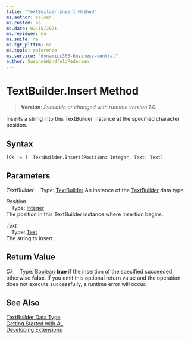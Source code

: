 ```yaml
---
title: "TextBuilder.Insert Method"
ms.author: solsen
ms.custom: na
ms.date: 02/15/2021
ms.reviewer: na
ms.suite: na
ms.tgt_pltfrm: na
ms.topic: reference
ms.service: "dynamics365-business-central"
author: SusanneWindfeldPedersen
---
```

[//]: # (START>DO_NOT_EDIT)
[//]: # (IMPORTANT:Do not edit any of the content between here and the END>DO_NOT_EDIT.)
[//]: # (Any modifications should be made in the .xml files in the ModernDev repo.)
# TextBuilder.Insert Method
> **Version**: _Available or changed with runtime version 1.0._

Inserts a string into this TextBuilder instance at the specified character position.


## Syntax
```
[Ok := ]  TextBuilder.Insert(Position: Integer, Text: Text)
```
## Parameters
*TextBuilder*
&emsp;Type: [TextBuilder](textbuilder-data-type.md)
An instance of the [TextBuilder](textbuilder-data-type.md) data type.

*Position*  
&emsp;Type: [Integer](../integer/integer-data-type.md)  
The position in this TextBuilder instance where insertion begins.
        
*Text*  
&emsp;Type: [Text](../text/text-data-type.md)  
The string to insert.  


## Return Value
*Ok*
&emsp;Type: [Boolean](../boolean/boolean-data-type.md)
**true** if the insertion of the specified succeeded, otherwise **false**. If you omit this optional return value and the operation does not execute successfully, a runtime error will occur.  


[//]: # (IMPORTANT: END>DO_NOT_EDIT)
## See Also
[TextBuilder Data Type](textbuilder-data-type.md)  
[Getting Started with AL](../../devenv-get-started.md)  
[Developing Extensions](../../devenv-dev-overview.md)